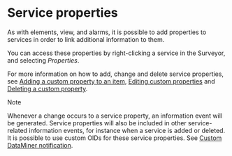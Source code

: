 # Service properties

As with elements, view, and alarms, it is possible to add properties to services in order to link additional information to them.

You can access these properties by right-clicking a service in the Surveyor, and selecting *Properties*.

For more information on how to add, change and delete service properties, see [Adding a custom property to an item](../elements/Managing_element_properties.md#adding-a-custom-property-to-an-item), [Editing custom properties](../elements/Managing_element_properties.md#editing-custom-properties) and [Deleting a custom property](../elements/Managing_element_properties.md#deleting-a-custom-property).

> [!NOTE]
> Whenever a change occurs to a service property, an information event will be generated. Service properties will also be included in other service-related information events, for instance when a service is added or deleted. It is possible to use custom OIDs for these service properties. See [Custom DataMiner notification](../../part_3/SNMP/Custom_DataMiner_notification.md).
